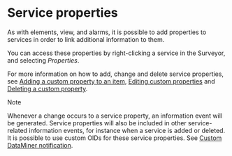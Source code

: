 # Service properties

As with elements, view, and alarms, it is possible to add properties to services in order to link additional information to them.

You can access these properties by right-clicking a service in the Surveyor, and selecting *Properties*.

For more information on how to add, change and delete service properties, see [Adding a custom property to an item](../elements/Managing_element_properties.md#adding-a-custom-property-to-an-item), [Editing custom properties](../elements/Managing_element_properties.md#editing-custom-properties) and [Deleting a custom property](../elements/Managing_element_properties.md#deleting-a-custom-property).

> [!NOTE]
> Whenever a change occurs to a service property, an information event will be generated. Service properties will also be included in other service-related information events, for instance when a service is added or deleted. It is possible to use custom OIDs for these service properties. See [Custom DataMiner notification](../../part_3/SNMP/Custom_DataMiner_notification.md).
